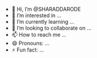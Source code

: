 - 👋 Hi, I’m @SHARADDARODE
- 👀 I’m interested in ...
- 🌱 I’m currently learning ...
- 💞️ I’m looking to collaborate on ...
- 📫 How to reach me ...
- 😄 Pronouns: ...
- ⚡ Fun fact: ...

<!---
SHARADDARODE/SHARADDARODE is a ✨ special ✨ repository because its `README.md` (this file) appears on your GitHub profile.
You can click the Preview link to take a look at your changes.
--->
